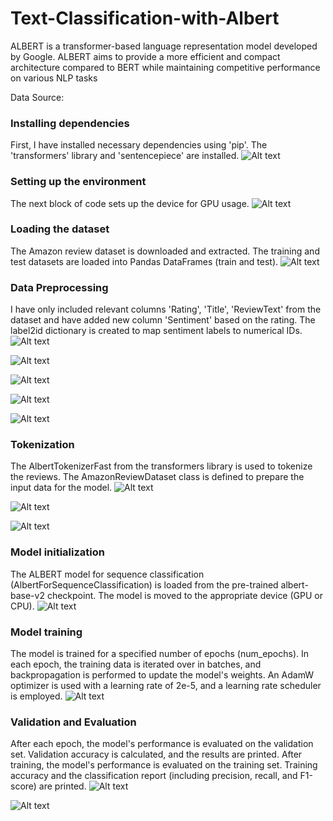 # Text-Classification-with-Albert

ALBERT is a transformer-based language representation model developed by Google. ALBERT aims to provide a more efficient and compact architecture compared to BERT while maintaining competitive performance on various NLP tasks

Data Source:

### Installing dependencies
First, I have installed necessary dependencies using 'pip'. The 'transformers' library and 'sentencepiece' are installed. 
![Alt text](images/1.png)

### Setting up the environment
The next block of code sets up the device for GPU usage. 
![Alt text](images/2.png)

### Loading the dataset
The Amazon review dataset is downloaded and extracted. The training and test datasets are loaded into Pandas DataFrames (train and test).
![Alt text](images/4.png)

### Data Preprocessing
I have only included relevant columns 'Rating', 'Title', 'ReviewText' from the dataset and have added new column 'Sentiment' based on the rating. The label2id dictionary is created to map sentiment labels to numerical IDs.
![Alt text](images/5.png)

![Alt text](images/6.png)

![Alt text](images/7.png)

![Alt text](images/8.png)

![Alt text](images/9.png)

### Tokenization
The AlbertTokenizerFast from the transformers library is used to tokenize the reviews. The AmazonReviewDataset class is defined to prepare the input data for the model.
![Alt text](images/10.png)

![Alt text](images/11.png)

![Alt text](images/12.png)

### Model initialization
The ALBERT model for sequence classification (AlbertForSequenceClassification) is loaded from the pre-trained albert-base-v2 checkpoint. The model is moved to the appropriate device (GPU or CPU).
![Alt text](images/13.png)

### Model training
The model is trained for a specified number of epochs (num_epochs). In each epoch, the training data is iterated over in batches, and backpropagation is performed to update the model's weights. An AdamW optimizer is used with a learning rate of 2e-5, and a learning rate scheduler is employed.
![Alt text](images/14.png)

### Validation and Evaluation
After each epoch, the model's performance is evaluated on the validation set. Validation accuracy is calculated, and the results are printed. After training, the model's performance is evaluated on the training set. Training accuracy and the classification report (including precision, recall, and F1-score) are printed.
![Alt text](images/15.png)

![Alt text](images/16.png)